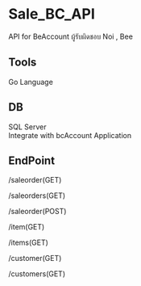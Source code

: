 # Sale_BC_API

API for BeAccount 
ผู้รับผิดชอบ Noi , Bee

## Tools 
Go Language 

## DB 
SQL Server  
Integrate with bcAccount Application 

## EndPoint
  
/saleorder(GET)

/saleorders(GET)

/saleorder(POST)   

/item(GET)

/items(GET)

/customer(GET)

/customers(GET)



